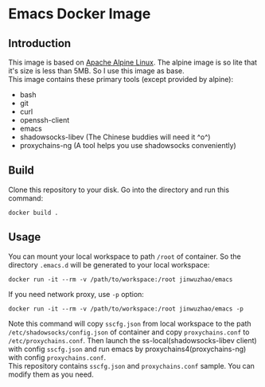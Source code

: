 # Emacs Docker Image

## Introduction

This image is based on [Apache Alpine Linux](https://hub.docker.com/_/alpine/). The alpine image is so lite that it's size is less than 5MB. So I use this image as base.  
This image contains these primary tools (except provided by alpine):
- bash
- git
- curl
- openssh-client
- emacs
- shadowsocks-libev (The Chinese buddies will need it ^o^)
- proxychains-ng (A tool helps you use shadowsocks conveniently)

## Build

Clone this repository to your disk. Go into the directory and run this command:  
```
docker build .
```

## Usage

You can mount your local workspace to path `/root` of container. So the directory `.emacs.d` will be generated to your local workspace:  
```
docker run -it --rm -v /path/to/workspace:/root jinwuzhao/emacs
```
If you need network proxy, use `-p` option:
```
docker run -it --rm -v /path/to/workspace:/root jinwuzhao/emacs -p
```
Note this command will copy `sscfg.json` from local workspace to the path `/etc/shadowsocks/config.json` of container and copy `proxychains.conf` to `/etc/proxychains.conf`. Then launch the ss-local(shadowsocks-libev client) with config `sscfg.json` and run emacs by proxychains4(proxychains-ng) with config `proxychains.conf`.  
This repository contains `sscfg.json` and `proxychains.conf` sample. You can modify them as you need.  


